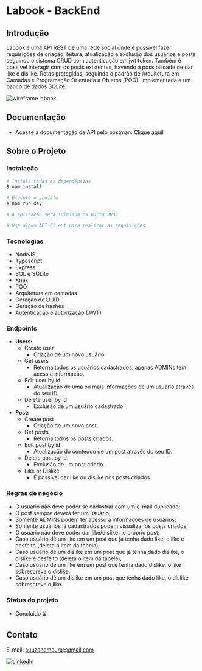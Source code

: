 # Labook - BackEnd

## Introdução

Labook é uma API REST de uma rede social onde é possível fazer requisições de criação, leitura, atualização e exclusão dos usuários e posts seguindo o sistema CRUD com autenticação em jwt token. Também é possível interagir com os posts existentes, havendo a possibilidade de dar like e dislike. Rotas protegidas, seguindo o padrão de Arquitetura em Camadas e Programação Orientada a Objetos (POO). Implementada a um banco de dados SQLite.

![wireframe labook](https://user-images.githubusercontent.com/29845719/216036534-2b3dfb48-7782-411a-bffd-36245b78594e.png)

## Documentação

- Acesse a documentação da API pelo postman: [Clique aqui!](https://documenter.getpostman.com/view/25826545/2s93eYUBv6)

## Sobre o Projeto

### Instalação

```bash
# Instale todas as dependências
$ npm install

# Execute o projeto
$ npm run dev

# A aplicação será iniciada na porta 3003

# Use algum API Client para realizar as requisições
```

### Tecnologias

- NodeJS
- Typescript
- Express
- SQL e SQLite
- Knex
- POO
- Arquitetura em camadas
- Geração de UUID
- Geração de hashes
- Autenticação e autorização (JWT)

### Endpoints

- **Users:**
  - Create user
    - Criação de um novo usuário.
  - Get users
    - Retorna todos os usuários cadastrados, apenas ADMINs tem acess a informação.
  - Edit user by id
    - Atualização de uma ou mais informações de um usuário através do seu ID.
  - Delete user by id
    - Exclusão de um usuário cadastrado.
- **Post:**
  - Create post
    - Criação de um novo post.
  - Get posts
    - Retorna todos os posts criados.
  - Edit post by id
    - Atualização do conteúdo de um post através do seu ID.
  - Delete post by id
    - Exclusão de um post criado.
  - Like or Dislike
    - É possível dar like ou dislike nos posts criados.

### Regras de negócio

- O usuário não deve poder se cadastrar com um e-mail duplicado;
- O post sempre deverá ter um usuário;
- Somente ADMINs podem ter acesso a informações de usuários;
- Somente usuários já cadastrados podem visualizar os posts criados;
- O usuário não deve poder dar like/dislike no próprio post;
- Caso usuário dê um like em um post que já tenha dado like, o like é desfeito (deleta o item da tabela);
- Caso usuário dê um dislike em um post que já tenha dado dislike, o dislike é desfeito (deleta o item da tabela);
- Caso usuário dê um like em um post que tenha dado dislike, o like sobrescreve o dislike.
- Caso usuário dê um dislike em um post que tenha dado like, o dislike sobrescreve o like.

### Status do projeto

- Concluído ⏳

## Contato

E-mail: suuzanemoura@gmail.com

[![LinkedIn](https://img.shields.io/badge/LinkedIn-0077B5?style=for-the-badge&logo=linkedin&logoColor=white)](https://www.linkedin.com/in/suuzanemoura/)
